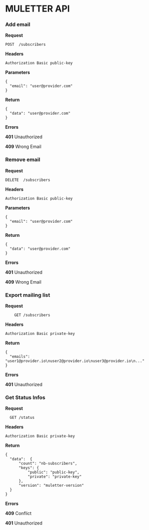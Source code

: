 # MULETTER API
### Add email

**Request**

    POST  /subscribers


**Headers**

    Authorization Basic public-key
    

**Parameters**

    {
      "email": "user@provider.com"
    }

**Return**

    {
      "data": "user@provider.com"
    }


**Errors**

**401** Unauthorized

**409** Wrong Email


### Remove email

**Request**

    DELETE  /subscribers

**Headers**

    Authorization Basic public-key

**Parameters**

    {
      "email": "user@provider.com"
    }

**Return**

    {
      "data": "user@provider.com"
    }


**Errors**

**401** Unauthorized

**409** Wrong Email


### Export mailing list

**Request**

        GET /subscribers

**Headers**

    Authorization Basic private-key

**Return**

    {
      "emails":  "user1@provider.io\nuser2@provider.io\nuser3@provider.io\n..."
    }

**Errors**

**401** Unauthorized


### Get Status Infos

**Request**

      GET /status

**Headers**

    Authorization Basic private-key

**Return**

    {
      "data":  {
          "count": "nb-subscribers",
          "keys": {
              "public": "public-key",
              "private": "private-key"
          },
          "version": "muletter-version"
      }
    }

**Errors**

**409** Conflict

**401** Unauthorized
